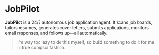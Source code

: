 # JobPilot

**JobPilot** is a 24/7 autonomous job application agent. It scans job boards, tailors resumes, generates cover letters, submits applications, monitors email responses, and follows up—all automatically.

> I'm way too lazy to do this myself, so build something to do it for me in true compsci fashion. 

